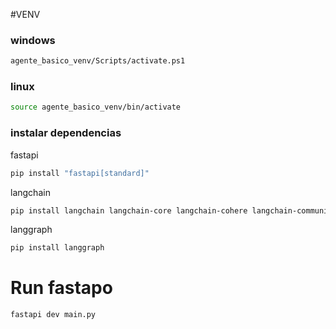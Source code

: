 #VENV

### windows
```bash
agente_basico_venv/Scripts/activate.ps1
```

### linux
```bash
source agente_basico_venv/bin/activate
```
### instalar dependencias
fastapi
```bash
pip install "fastapi[standard]"
```
langchain
```bash
pip install langchain langchain-core langchain-cohere langchain-community langchain-experimental
```

langgraph
```bash
pip install langgraph
```

# Run fastapo
```bash
fastapi dev main.py
```